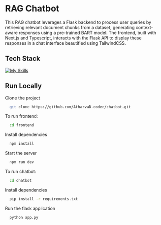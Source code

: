 # RAG Chatbot

This RAG chatbot leverages a Flask backend to process user queries by retrieving relevant document chunks from a dataset, generating context-aware responses using a pre-trained BART model. The frontend, built with Next.js and Typescript, interacts with the Flask API to display these responses in a chat interface beautified using TailwindCSS.



## Tech Stack
 [![My Skills](https://skillicons.dev/icons?i=next,react,typescript,tailwind,python,flask)](https://skillicons.dev)



## Run Locally

Clone the project

```bash
  git clone https://github.com/AtharvaD-coder/chatbot.git
```

To run frontend:

```bash
  cd frontend
```

Install dependencies

```bash
  npm install
```

Start the server

```bash
  npm run dev
```

To run chatbot:

```bash
  cd chatbot
```

Install dependencies

```bash
  pip install -r requirements.txt

```

Run the flask application

```bash
  python app.py

```



